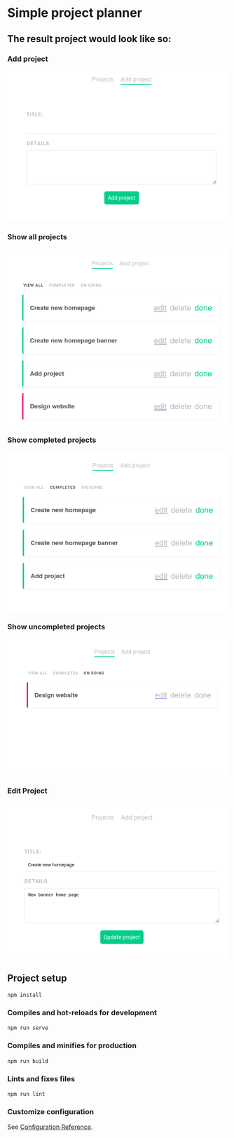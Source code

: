 # Simple project planner

## The result project would look like so:

### Add project
![add project](src/assets/project%20add.png)

### Show all projects
![all projects](src/assets/projects%20all.png)

### Show completed projects
![completed projects](src/assets/project%20completed.png)

### Show uncompleted projects
![uncompleted projects](src/assets/project%20uncompleted.png)

### Edit Project
![edit project](src/assets/project%20edit.png)

## Project setup
```
npm install
```

### Compiles and hot-reloads for development
```
npm run serve
```

### Compiles and minifies for production
```
npm run build
```

### Lints and fixes files
```
npm run lint
```

### Customize configuration
See [Configuration Reference](https://cli.vuejs.org/config/).
